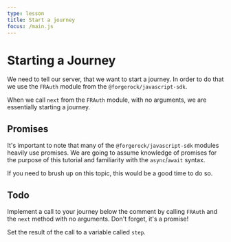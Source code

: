```yaml
---
type: lesson
title: Start a journey
focus: /main.js
---
```


# Starting a Journey

We need to tell our server, that we want to start a journey. In order to do that we use the `FRAuth` module from the `@forgerock/javascript-sdk`.


When we call `next` from the `FRAuth` module, with no arguments, we are essentially starting a journey.


## Promises
It's important to note that many of the `@forgerock/javascript-sdk` modules heavily use promises. We are going to assume knowledge of promises for the purpose of this tutorial and familiarity with the `async`/`await` syntax. 

If you need to brush up on this topic, this would be a good time to do so.


## Todo
Implement a call to your journey below the comment by calling `FRAuth` and the `next` method with no arguments. Don't forget, it's a promise!

Set the result of the call to a variable called `step`.
